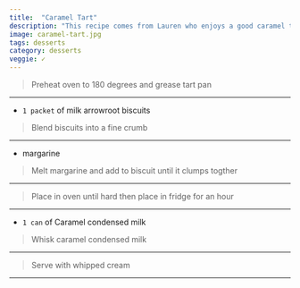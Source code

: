 ```yaml
---
title:  "Caramel Tart"
description: "This recipe comes from Lauren who enjoys a good caramel tart"
image: caramel-tart.jpg
tags: desserts
category: desserts
veggie: ✓
---
```






> Preheat oven to 180 degrees and grease tart pan

---

* `1 packet` of milk arrowroot biscuits

> Blend biscuits into a fine crumb

---

* margarine

> Melt margarine and add to biscuit until it clumps togther

---

> Place in oven until hard then place in fridge for an hour

--- 

* `1 can` of Caramel condensed milk

> Whisk caramel condensed milk

--- 

> Serve with whipped cream

---




